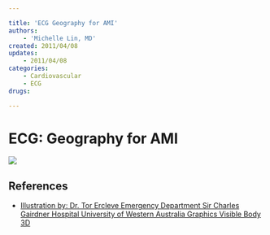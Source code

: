 ```yaml
---

title: 'ECG Geography for AMI'
authors:
    - 'Michelle Lin, MD'
created: 2011/04/08
updates:
    - 2011/04/08
categories:
    - Cardiovascular
    - ECG
drugs: 

---
```



# ECG: Geography for AMI

![](https://d2p53dh3qxfm0x.cloudfront.net/uploads/img/1jx/5/m/95a453e3-eac2-52d1-b281-74abe46032c9/640.png)

## References

-   [Illustration by: Dr. Tor Ercleve Emergency Department Sir Charles Gairdner Hospital University of Western Australia Graphics Visible Body 3D](None)
